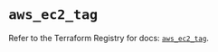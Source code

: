 # `aws_ec2_tag`

Refer to the Terraform Registry for docs: [`aws_ec2_tag`](https://registry.terraform.io/providers/hashicorp/aws/6.5.0/docs/resources/ec2_tag).
